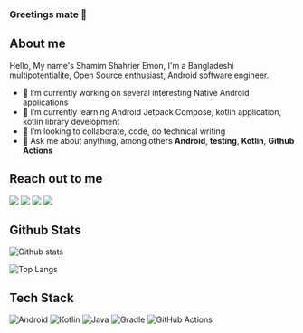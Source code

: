 ### Greetings mate 👋


## About me

Hello, My name's Shamim Shahrier Emon, I'm a Bangladeshi multipotentialite, Open Source enthusiast, Android software engineer.


- 🔭 I’m currently working on several interesting Native Android applications
- 🌱 I’m currently learning  Android Jetpack Compose, kotlin application, kotlin library development
- 👯 I’m looking to collaborate, code, do technical writing 
- 💬 Ask me about anything, among others **Android**, **testing**, **Kotlin**, **Github Actions** 

## Reach out to me


[![](https://img.shields.io/badge/LinkedIn-0077B5?style=for-the-badge&logo=linkedin&logoColor=white)](https://www.linkedin.com/in/shamim-shahrier-emon-640005160/)
[![](https://img.shields.io/badge/X-000000?style=for-the-badge&logo=x&logoColor=white)](https://www.twitter.com/emon9891/)
[![](https://img.shields.io/badge/Reddit-FF4500?style=for-the-badge&logo=reddit&logoColor=white)](https://www.reddit.com/user/SSEmon)
[![](https://img.shields.io/badge/Gmail-D14836?style=for-the-badge&logo=gmail&logoColor=white)](mailto:emon9891@gmail.com)

## Github Stats

![Github stats](https://github-readme-stats.vercel.app/api?username=shamim-emon&show_icons=true&count_private=true&theme=)

![Top Langs](https://github-readme-stats.vercel.app/api/top-langs/?username=shamim-emon&hide=javascript,css&layout=compact)

## Tech Stack

![Android](https://img.shields.io/badge/Android-3DDC84?style=for-the-badge&logo=android&logoColor=white)
![Kotlin](https://img.shields.io/badge/Kotlin-B125EA?style=for-the-badge&logo=kotlin&logoColor=white)
![Java](https://img.shields.io/badge/java-%23ED8B00.svg?style=for-the-badge&logo=openjdk&logoColor=white)
![Gradle](https://img.shields.io/badge/Gradle-02303A.svg?style=for-the-badge&logo=Gradle&logoColor=white)
![GitHub Actions](https://img.shields.io/badge/github%20actions-%232671E5.svg?style=for-the-badge&logo=githubactions&logoColor=white)


